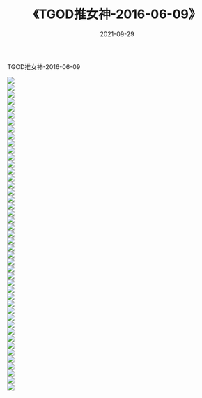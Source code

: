 ﻿---
layout: post
title:  《TGOD推女神-2016-06-09》
date:   2021-09-29
img: http://img.660000.xyz/Sharelink/网络美图/2021/TGOD推女神-2016-06-09/000.jpg
categories: [美女, 清纯, 唯美]
---

TGOD推女神-2016-06-09

  ![](http://img.660000.xyz/Sharelink/网络美图/2021/TGOD推女神-2016-06-09/001.jpg) <br> ![](http://img.660000.xyz/Sharelink/网络美图/2021/TGOD推女神-2016-06-09/002.jpg) <br> ![](http://img.660000.xyz/Sharelink/网络美图/2021/TGOD推女神-2016-06-09/003.jpg) <br> ![](http://img.660000.xyz/Sharelink/网络美图/2021/TGOD推女神-2016-06-09/004.jpg) <br> ![](http://img.660000.xyz/Sharelink/网络美图/2021/TGOD推女神-2016-06-09/005.jpg) <br> ![](http://img.660000.xyz/Sharelink/网络美图/2021/TGOD推女神-2016-06-09/006.jpg) <br> ![](http://img.660000.xyz/Sharelink/网络美图/2021/TGOD推女神-2016-06-09/007.jpg) <br> ![](http://img.660000.xyz/Sharelink/网络美图/2021/TGOD推女神-2016-06-09/008.jpg) <br> ![](http://img.660000.xyz/Sharelink/网络美图/2021/TGOD推女神-2016-06-09/009.jpg) <br> ![](http://img.660000.xyz/Sharelink/网络美图/2021/TGOD推女神-2016-06-09/010.jpg) <br> ![](http://img.660000.xyz/Sharelink/网络美图/2021/TGOD推女神-2016-06-09/011.jpg) <br> ![](http://img.660000.xyz/Sharelink/网络美图/2021/TGOD推女神-2016-06-09/012.jpg) <br> ![](http://img.660000.xyz/Sharelink/网络美图/2021/TGOD推女神-2016-06-09/013.jpg) <br> ![](http://img.660000.xyz/Sharelink/网络美图/2021/TGOD推女神-2016-06-09/014.jpg) <br> ![](http://img.660000.xyz/Sharelink/网络美图/2021/TGOD推女神-2016-06-09/015.jpg) <br> ![](http://img.660000.xyz/Sharelink/网络美图/2021/TGOD推女神-2016-06-09/016.jpg) <br> ![](http://img.660000.xyz/Sharelink/网络美图/2021/TGOD推女神-2016-06-09/017.jpg) <br> ![](http://img.660000.xyz/Sharelink/网络美图/2021/TGOD推女神-2016-06-09/018.jpg) <br> ![](http://img.660000.xyz/Sharelink/网络美图/2021/TGOD推女神-2016-06-09/019.jpg) <br> ![](http://img.660000.xyz/Sharelink/网络美图/2021/TGOD推女神-2016-06-09/020.jpg) <br> ![](http://img.660000.xyz/Sharelink/网络美图/2021/TGOD推女神-2016-06-09/021.jpg) <br> ![](http://img.660000.xyz/Sharelink/网络美图/2021/TGOD推女神-2016-06-09/022.jpg) <br> ![](http://img.660000.xyz/Sharelink/网络美图/2021/TGOD推女神-2016-06-09/023.jpg) <br> ![](http://img.660000.xyz/Sharelink/网络美图/2021/TGOD推女神-2016-06-09/024.jpg) <br> ![](http://img.660000.xyz/Sharelink/网络美图/2021/TGOD推女神-2016-06-09/025.jpg) <br> ![](http://img.660000.xyz/Sharelink/网络美图/2021/TGOD推女神-2016-06-09/026.jpg) <br> ![](http://img.660000.xyz/Sharelink/网络美图/2021/TGOD推女神-2016-06-09/027.jpg) <br> ![](http://img.660000.xyz/Sharelink/网络美图/2021/TGOD推女神-2016-06-09/028.jpg) <br> ![](http://img.660000.xyz/Sharelink/网络美图/2021/TGOD推女神-2016-06-09/029.jpg) <br> ![](http://img.660000.xyz/Sharelink/网络美图/2021/TGOD推女神-2016-06-09/030.jpg) <br> ![](http://img.660000.xyz/Sharelink/网络美图/2021/TGOD推女神-2016-06-09/031.jpg) <br> ![](http://img.660000.xyz/Sharelink/网络美图/2021/TGOD推女神-2016-06-09/032.jpg) <br> ![](http://img.660000.xyz/Sharelink/网络美图/2021/TGOD推女神-2016-06-09/033.jpg) <br> ![](http://img.660000.xyz/Sharelink/网络美图/2021/TGOD推女神-2016-06-09/034.jpg) <br> ![](http://img.660000.xyz/Sharelink/网络美图/2021/TGOD推女神-2016-06-09/035.jpg) <br> ![](http://img.660000.xyz/Sharelink/网络美图/2021/TGOD推女神-2016-06-09/036.jpg) <br> ![](http://img.660000.xyz/Sharelink/网络美图/2021/TGOD推女神-2016-06-09/037.jpg) <br> ![](http://img.660000.xyz/Sharelink/网络美图/2021/TGOD推女神-2016-06-09/038.jpg) <br> ![](http://img.660000.xyz/Sharelink/网络美图/2021/TGOD推女神-2016-06-09/039.jpg) <br> ![](http://img.660000.xyz/Sharelink/网络美图/2021/TGOD推女神-2016-06-09/040.jpg) <br> ![](http://img.660000.xyz/Sharelink/网络美图/2021/TGOD推女神-2016-06-09/041.jpg) <br> ![](http://img.660000.xyz/Sharelink/网络美图/2021/TGOD推女神-2016-06-09/042.jpg) <br> ![](http://img.660000.xyz/Sharelink/网络美图/2021/TGOD推女神-2016-06-09/043.jpg) <br> ![](http://img.660000.xyz/Sharelink/网络美图/2021/TGOD推女神-2016-06-09/044.jpg) <br> ![](http://img.660000.xyz/Sharelink/网络美图/2021/TGOD推女神-2016-06-09/045.jpg) <br>